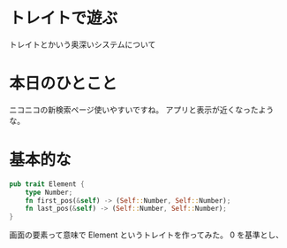 # トレイトで遊ぶ

トレイトとかいう奥深いシステムについて

# 本日のひとこと

ニコニコの新検索ページ使いやすいですね。 アプリと表示が近くなったような。

# 基本的な

```rust
pub trait Element {
    type Number;
    fn first_pos(&self) -> (Self::Number, Self::Number);
    fn last_pos(&self) -> (Self::Number, Self::Number);
}
```

画面の要素って意味で Element というトレイトを作ってみた。 0 を基準とし、

